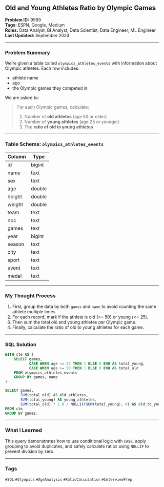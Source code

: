 ## Old and Young Athletes Ratio by Olympic Games

**Problem ID:** 9599  
**Tags:** ESPN, Google, Medium  
**Roles:** Data Analyst, BI Analyst, Data Scientist, Data Engineer, ML Engineer  
**Last Updated:** September 2024  

---

### Problem Summary

We’re given a table called `olympics_athletes_events` with information about Olympic athletes.
Each row includes:
- athlete name
- age
- the Olympic games they competed in

We are asked to:
> For each Olympic games, calculate:
> 1. Number of **old athletes** (age 50 or older)
> 2. Number of **young athletes** (age 25 or younger)
> 3. The **ratio of old to young athletes**

---

### Table Schema: `olympics_athletes_events`

| Column   | Type   |
|----------|--------|
| id       | bigint |
| name     | text   |
| sex      | text   |
| age      | double |
| height   | double |
| weight   | double |
| team     | text   |
| noc      | text   |
| games    | text   |
| year     | bigint |
| season   | text   |
| city     | text   |
| sport    | text   |
| event    | text   |
| medal    | text   |

---

### My Thought Process

1. First, group the data by both `games` and `name` to avoid counting the same athlete multiple times.
2. For each record, mark if the athlete is old (>= 50) or young (<= 25).
3. Then sum the total old and young athletes per Olympic game.
4. Finally, calculate the ratio of old to young athletes for each game.

---

### SQL Solution

```sql
WITH cte AS (
    SELECT games, 
           CASE WHEN age <= 25 THEN 1 ELSE 0 END AS total_young, 
           CASE WHEN age >= 50 THEN 1 ELSE 0 END AS total_old
    FROM olympics_athletes_events 
    GROUP BY games, name
)

SELECT games,
       SUM(total_old) AS old_athletes,
       SUM(total_young) AS young_athletes,
       SUM(total_old) * 1.0 / NULLIF(SUM(total_young), 0) AS old_to_young_ratio
FROM cte
GROUP BY games;
```

---

### What I Learned

This query demonstrates how to use conditional logic with `CASE`, apply grouping to avoid duplicates, and safely calculate ratios using `NULLIF` to prevent division by zero.

---

### Tags
`#SQL` `#Olympics` `#AgeAnalysis` `#RatioCalculation` `#InterviewPrep`
